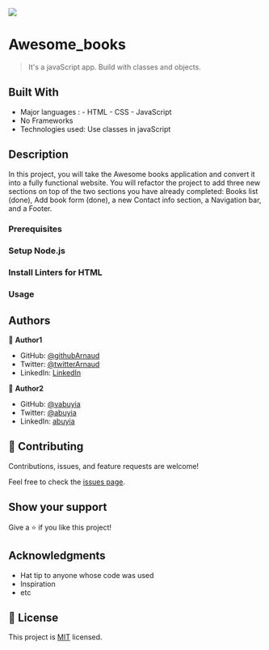 
![](https://img.shields.io/badge/Microverse-blueviolet)

# Awesome_books

> It's a javaScript app. Build with classes and objects.


## Built With

- Major languages : - HTML
                    - CSS
                    - JavaScript
- No Frameworks
- Technologies used: Use classes in javaScript 



## Description 
In this project, you will take the Awesome books application and convert it into a fully functional website. You will refactor the project to add three new sections on top of the two sections you have already completed: Books list (done), Add book form (done), a new Contact info section, a Navigation bar, and a Footer.

### Prerequisites

### Setup Node.js

### Install Linters for HTML

### Usage



## Authors

👤 **Author1**

- GitHub: [@githubArnaud](https://github.com/B77748)
- Twitter: [@twitterArnaud](https://twitter.com/@ba104781)
- LinkedIn: [LinkedIn](https://www.linkedin.com/in/arnaud-bandonkeye-893a2b228/)

👤 **Author2**

- GitHub: [@vabuyia](https://github.com/vabuyia)
- Twitter: [@abuyia](https://twitter.com/abuyia)
- LinkedIn: [abuyia](https://linkedin.com/in/abuyia)

## 🤝 Contributing

Contributions, issues, and feature requests are welcome!

Feel free to check the [issues page](../../issues/).

## Show your support

Give a ⭐️ if you like this project!

## Acknowledgments

- Hat tip to anyone whose code was used
- Inspiration
- etc

## 📝 License

This project is [MIT](./MIT.md) licensed.
